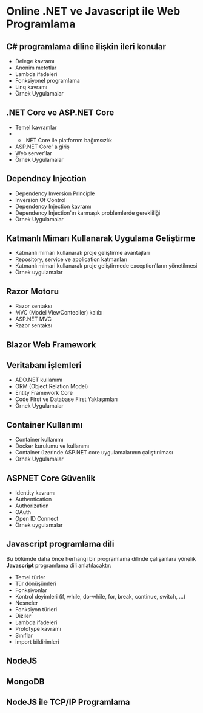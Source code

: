 # Online .NET ve Javascript ile Web Programlama

## C# programlama diline ilişkin ileri konular
+ Delege kavramı
+ Anonim metotlar
+ Lambda ifadeleri
+ Fonksiyonel programlama
+ Linq kavramı
+ Örnek Uygulamalar

## .NET Core ve ASP.NET Core
+ Temel kavramlar
+ + .NET Core ile platfornm bağımsızlık
+ ASP.NET Core' a giriş
+ Web server'lar
+ Örnek Uygulamalar

## Dependncy Injection
+ Dependency Inversion Principle
+ Inversion Of Control
+ Dependency Injection kavramı
+ Dependency Injection'ın karmaşık problemlerde gerekliliği
+ Örnek Uygulamalar

## Katmanlı Mimarı Kullanarak Uygulama Geliştirme
+ Katmanlı mimarı kullanarak proje geliştirme avantajları
+ Repository, service ve application katmanları
+ Katmanlı mimari kullanarak proje geliştirmede exception'ların yönetilmesi
+ Örnek uygulamalar

## Razor Motoru
+ Razor sentaksı
+ MVC (Model ViewConteoller) kalıbı 
+ ASP.NET MVC
+ Razor sentaksı


## Blazor Web Framework


## Veritabanı işlemleri
+ ADO.NET kullanımı
+ ORM (Object Relation Model)
+ Entity Framework Core
+ Code First ve Database First Yaklaşımları
+ Örnek Uygulamalar

## Container Kullanımı
+ Container kullanımı
+ Docker kurulumu ve kullanımı
+ Container üzerinde ASP.NET core uygulamalarının çalıştırılması
+ Örnek Uygulamalar

## ASPNET Core Güvenlik
+ Identity kavramı
+ Authentication
+ Authorization
+ OAuth
+ Open ID Connect
+ Örnek uygulamalar


## Javascript programlama dili
Bu bölümde daha önce herhangi bir programlama dilinde çalışanlara yönelik __Javascript__ programlama dili anlatılacaktır:
+ Temel türler
+ Tür dönüşümleri
+ Fonksiyonlar
+ Kontrol deyimleri (if, while, do-while, for, break, continue, switch, ...)
+ Nesneler
+ Fonksiyon türleri
+ Diziler
+ Lambda ifadeleri
+ Prototype kavramı
+ Sınıflar
+ import bildirimleri

## NodeJS


## MongoDB

## NodeJS ile TCP/IP Programlama
